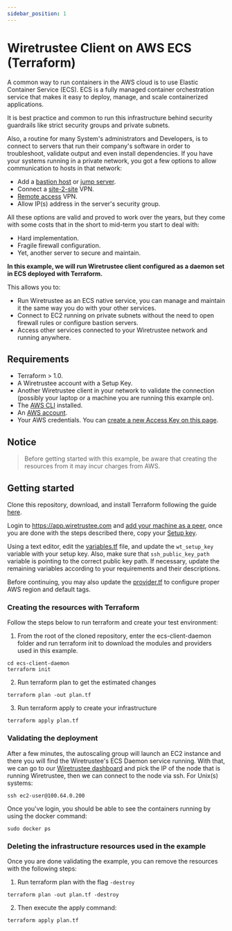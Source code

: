 ```yaml
---
sidebar_position: 1
---
```


# Wiretrustee Client on AWS ECS (Terraform)

A common way to run containers in the AWS cloud is to use Elastic Container Service (ECS).
ECS is a fully managed container orchestration service that makes it easy to deploy, manage, and scale containerized applications. 

It is best practice and common to run this infrastructure behind security guardrails like strict security groups and private subnets.

Also, a routine for many System's administrators and Developers, is to connect to servers that run their company's software in order to troubleshoot, validate output and even install dependencies.
If you have your systems running in a private network, you got a few options to allow communication to hosts in that network:
* Add a [bastion host](https://en.wikipedia.org/wiki/Bastion_host) or [jump server](https://en.wikipedia.org/wiki/Jump_server).
* Connect a [site-2-site](https://en.wikipedia.org/wiki/Virtual_private_network#Types) VPN.
* [Remote access](https://en.wikipedia.org/wiki/Virtual_private_network#Types) VPN.
* Allow IP(s) address in the server's security group.

All these options are valid and proved to work over the years, but they come with some costs that in the short to mid-term you start to deal with:
* Hard implementation.
* Fragile firewall configuration.
* Yet, another server to secure and maintain.

**In this example, we will run Wiretrustee client configured as a daemon set in ECS deployed with Terraform.**

This allows you to:

* Run Wiretrustee as an ECS native service, you can manage and maintain it the same way you do with your other services.
* Connect to EC2 running on private subnets without the need to open firewall rules or configure bastion servers.
* Access other services connected to your Wiretrustee network and running anywhere.

## Requirements
* Terraform > 1.0.
* A Wiretrustee account with a Setup Key.
* Another Wiretrustee client in your network to validate the connection (possibly your laptop or a machine you are running this example on).
* The [AWS CLI](https://docs.aws.amazon.com/cli/latest/userguide/install-cliv2.html) installed.
* An [AWS account](https://aws.amazon.com/free/).
* Your AWS credentials. You can [create a new Access Key on this page](https://console.aws.amazon.com/iam/home?#/security_credentials).
## Notice
> Before getting started with this example, be aware that creating the resources from it may incur charges from AWS.

## Getting started

Clone this repository, download, and install Terraform following the guide [here](https://learn.hashicorp.com/tutorials/terraform/install-cli?in=terraform/aws-get-started).

Login to https://app.wiretrustee.com and [add your machine as a peer](https://app.wiretrustee.com/add-peer), once you are done with the steps described there, copy your [Setup key](https://app.wiretrustee.com/setup-keys).

Using a text editor, edit the [variables.tf](https://github.com/wiretrustee/wiretrustee-examples/tree/master/ecs-client-daemon/variables.tf) file, and update the `wt_setup_key` variable with your setup key. Also, make sure that `ssh_public_key_path` variable is pointing to the correct public key path. If necessary, update the remaining variables according to your requirements and their descriptions.

Before continuing, you may also update the [provider.tf](https://github.com/wiretrustee/wiretrustee-examples/tree/master/ecs-client-daemon/provider.tf) to configure proper AWS region and default tags.

### Creating the resources with Terraform
Follow the steps below to run terraform and create your test environment:

1. From the root of the cloned repository, enter the ecs-client-daemon folder and run terraform init to download the modules and providers used in this example.
```shell
cd ecs-client-daemon
terraform init
```
2. Run terraform plan to get the estimated changes
```shell
terraform plan -out plan.tf
```
3. Run terraform apply to create your infrastructure
```shell
terraform apply plan.tf
``` 

### Validating the deployment
After a few minutes, the autoscaling group will launch an EC2 instance and there you will find the Wiretrustee's ECS Daemon service running. With that, we can go to our [Wiretrustee dashboard](https://app.wiretrustee.com) and pick the IP of the node that is running Wiretrustee, then we can connect to the node via ssh. For Unix(s) systems:
```shell
ssh ec2-user@100.64.0.200
``` 
Once you've login, you should be able to see the containers running by using the docker command:
```shell
sudo docker ps
```

### Deleting the infrastructure resources used in the example
Once you are done validating the example, you can remove the resources with the following steps:
1. Run terraform plan with the flag `-destroy`
```shell
terraform plan -out plan.tf -destroy
```
2. Then execute the apply command:
```shell
terraform apply plan.tf
```